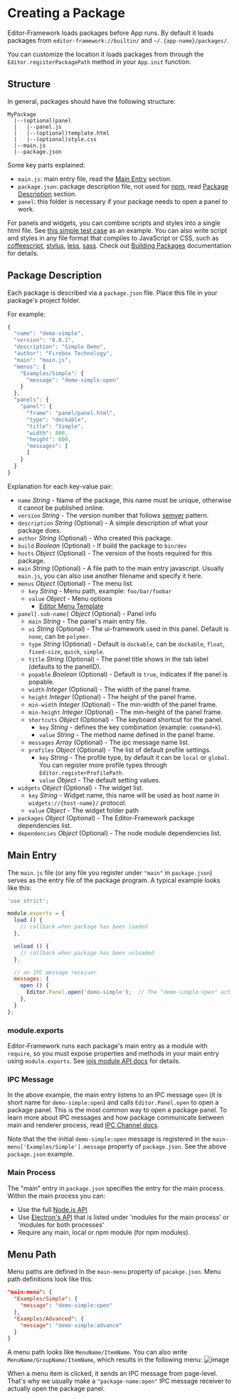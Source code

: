 # Creating a Package

Editor-Framework loads packages before App runs. By default it loads packages from `editor-framework://builtin/` and `~/.{app-name}/packages/`.

You can customize the location it loads packages from through the `Editor.registerPackagePath` method in your `App.init` function.

## Structure

In general, packages should have the following structure:

```plain
MyPackage
  |--(optional)panel
  |   |--panel.js
  |   |--(optional)template.html
  |   |--(optional)style.css
  |--main.js
  |--package.json
```

Some key parts explained:

- `main.js`: main entry file, read the [Main Entry](#main-entry) section.
- `package.json`: package description file, not used for [npm](https://www.npmjs.com/), read [Package Description](#package-description) section.
- `panel`: this folder is necessary if your package needs to open a panel to work.

For panels and widgets, you can combine scripts and styles into a single html file. See [this simple test case](/test/fixtures/packages/simple/panel/panel.js) as an example. You can also write script and styles in any file format that compiles to JavaScript or CSS, such as [coffeescript](http://coffeescript.org/), [stylus](https://learnboost.github.io/stylus/), [less](http://lesscss.org/), [sass](http://sass-lang.com/). Check out [Building Packages](load-and-build-packages.md) documentation for details.

## Package Description

Each package is described via a `package.json` file. Place this file in your package's project folder.

For example:

```js
{
  "name": "demo-simple",
  "version": "0.0.1",
  "description": "Simple Demo",
  "author": "Firebox Technology",
  "main": "main.js",
  "menus": {
    "Examples/Simple": {
      "message": "demo-simple:open"
    }
  },
  "panels": {
    "panel": {
      "frame": "panel/panel.html",
      "type": "dockable",
      "title": "Simple",
      "width": 800,
      "height": 600,
      "messages": [
      ]
    }
  }
}
```

Explanation for each key-value pair:

  - `name` *String* - Name of the package, this name must be unique, otherwise it cannot be published online.
  - `version` *String* - The version number that follows [semver](http://semver.org/) pattern.
  - `description` *String* (Optional) - A simple description of what your package does.
  - `author` *String* (Optional) - Who created this package.
  - `build` *Boolean* (Optional) - If build the package to `bin/dev`
  - `hosts` *Object* (Optional) - The version of the hosts required for this package.
  - `main` *String* (Optional) - A file path to the main entry javascript. Usually `main.js`, you can also use another filename and specify it here.
  - `menus` *Object* (Optional) - The menu list.
    - `key` *String* - Menu path, example: `foo/bar/foobar`
    - `value` *Object* - Menu options
      - [Editor Menu Template](https://github.com/cocos-creator/editor-framework/blob/master/docs/api/core/menu.md)
  - `panel[.sub-name]` *Object* (Optional) - Panel info
    - `main` *String* - The panel's main entry file.
    - `ui` *String* (Optional) - The ui-framework used in this panel. Default is `none`, can be `polymer`.
    - `type` *String* (Optional) - Default is `dockable`, can be `dockable`, `float`, `fixed-size`, `quick`, `simple`.
    - `title` *String* (Optional) - The panel title shows in the tab label (defaults to the panelID).
    - `popable` *Boolean* (Optional) - Default is `true`, indicates if the panel is popable.
    - `width` *Integer* (Optional) - The width of the panel frame.
    - `height` *Integer* (Optional) - The height of the panel frame.
    - `min-width` *Integer* (Optional) - The min-width of the panel frame.
    - `min-height` *Integer* (Optional) - The min-height of the panel frame.
    - `shortcuts` *Object* (Optional) - The keyboard shortcut for the panel.
      - `key` *String* - defines the key combination (example: `command+k`).
      - `value` *String* - The method name defined in the panel frame.
    - `messages` *Array* (Optional) - The ipc message name list.
    - `profiles` *Object* (Optional) - The list of default profile settings.
      - `key` *String* - The profile type, by default it can be `local` or `global`. You can register more profile types through `Editor.registerProfilePath`.
      - `value` *Object* - The default setting values.
  - `widgets` *Object* (Optional) - The widget list.
    - `key` *String* - Widget name, this name will be used as host name in `widgets://{host-name}/` protocol.
    - `value` *Object* - The widget folder path
  - `packages` *Object* (Optional) - The Editor-Framework package dependencies list.
  - `dependencies` *Object* (Optional) - The node module dependencies list.

## Main Entry

The `main.js` file (or any file you register under `"main"` in `package.json`) serves as the entry file of the package program. A typical example looks like this:

```js
'use strict';

module.exports = {
  load () {
    // callback when package has been loaded
  },

  unload () {
    // callback when package has been unloaded
  },

  // an IPC message receiver
  messages: {
    open () {
      Editor.Panel.open('demo-simple');  // The "demo-simple:open" action will open this package via `Editor.Panel.open`
    },
  }
};
```

### module.exports

Editor-Framework runs each package's main entry as a module with `require`, so you must expose properties and methods in your main entry using `module.exports`. See [iojs module API docs](https://iojs.org/api/modules.html#modules_module_exports) for details.

### IPC Message

In the above example, the main entry listens to an IPC message `open` (it is short name for `demo-simple:open`) and calls `Editor.Panel.open` to open a package panel. This is the most common way to open a package panel. To learn more about IPC messages and how package communicate between main and renderer process, read [IPC Channel docs](ipc-channel.md).

Note that the the initial `demo-simple:open` message is registered in the `main-menu['Examples/Simple'].message` property of `package.json`. See the above `package.json` example.

### Main Process

The "main" entry in `package.json` specifies the entry for the main process. Within the main process you can:

- Use the full [Node.js API](https://nodejs.org/api/)
- Use [Electron's API](https://github.com/atom/electron/tree/master/docs#api-references) that is listed under 'modules for the main process' or 'modules for both processes'
- Require any main, local or npm module (for npm modules).

## Menu Path

Menu paths are defined in the `main-menu` property of `pacakge.json`. Menu path definitions look like this:

```json
"main-menu": {
  "Examples/Simple": {
    "message": "demo-simple:open"
  },
  "Examples/Advanced": {
    "message": "demo-simple:advance"
  }
}
```

A menu path looks like `MenuName/ItemName`. You can also write `MenuName/GroupName/ItemName`, which results in the following menu:
![image](https://cloud.githubusercontent.com/assets/344547/8249697/89da532e-169f-11e5-9f69-d49731ea0ca6.png)

When a menu item is clicked, it sends an IPC message from page-level. That's why we usually make a `"package-name:open"` IPC message receiver to actually open the package panel.
